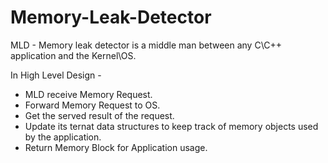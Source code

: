 # Memory-Leak-Detector

 MLD - Memory leak detector is a middle man between any C\C++ application and the Kernel\OS.

 In High Level Design - 
* MLD receive Memory Request.
* Forward Memory Request to OS.
* Get the served result of the request.
* Update its ternat data structures to keep track of memory objects used by the application.
* Return Memory Block for Application usage.
